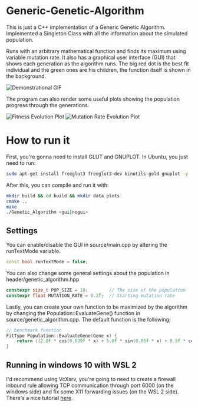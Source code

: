 # Generic-Genetic-Algorithm
This is just a C++ implementation of a Generic Genetic Algorithm. Implemented a Singleton Class with all the information about the simulated population. 

Runs with an arbitrary mathematical function and finds its maximum using variable mutation rate. It also has a graphical user interface (GUI) that shows each generation as the algorithm runs. The big red dot is the best fit individual and the green ones are his children, the function itself is shown in the background.

![Demonstrational GIF](https://github.com/Guerreiroo/Generic-Genetic-Algorithm/blob/main/demo/demo.gif "Algorithm demonstration")

The program can also render some useful plots showing the population progress through the generations.

![Fitness Evolution Plot](https://github.com/Guerreiroo/Generic-Genetic-Algorithm/blob/main/demo/fitness.png "Fitness Evolution Plot")
![Mutation Rate Evolution Plot](https://github.com/Guerreiroo/Generic-Genetic-Algorithm/blob/main/demo/mutationRate.png "Mutation Rate Evolution Plot")

# How to run it

First, you're gonna need to install GLUT and GNUPLOT. In Ubuntu, you just need to run:

```bash
sudo apt-get install freeglut3 freeglut3-dev binutils-gold gnuplot -y
```

After this, you can compile and run it with:

```bash
mkdir build && cd build && mkdir data plots
cmake ..
make
./Genetic_Algorithm <gui|nogui>
```

## Settings

You can enable/disable the GUI in source/main.cpp by altering the runTextMode variable.

```cpp
const bool runTextMode = false;
```

You can also change some general settings about the population in header/genetic_algorithm.hpp

```cpp
constexpr size_t POP_SIZE = 10;        // The size of the population
constexpr float MUTATION_RATE = 0.2f;  // Starting mutation rate
```

Lastly, you can create your own function to be maximized by the algorithm by changing the Population::EvaluateGene() function in source/genetic_algorithm.cpp. The default function is the following:

```cpp
// benchmark function
FitType Population::EvaluateGene(Gene x) {
    return ((2.0f * cos(0.039f * x) + 5.0f * sin(0.05f * x) + 0.5f * cos(0.01f * x) + 10.0f * sin(0.07f * x) + 5.0f * sin(0.1f * x) + 5.0f * sin(0.035f * x)) * 10.0f + 500.0f);
}
```

## Running in windows 10 with WSL 2

I'd recommend using VcXsrv, you're going to need to create a firewall inbound rule allowing TCP communication through port 6000 (on the windows side) and fix some X11 forwarding issues (on the WSL 2 side). There's a nice tutorial [here](https://stackoverflow.com/questions/61110603/how-to-set-up-working-x11-forwarding-on-wsl2).



